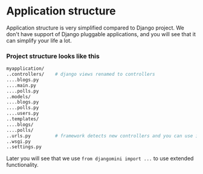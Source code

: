 Application structure
==========

Application structure is very simplified compared to Django project.
We don't have support of Django pluggable applications, and you will see that it can simplify your life a lot.

### Project structure looks like this

```sh
myapplication/
..controllers/    # django views renamed to controllers
....blogs.py
....main.py
....polls.py
..models/
....blogs.py
....polls.py
....users.py
..templates/
....blogs/
....polls/
..urls.py         # framework detects new controllers and you can use it without defining new url pattern
..wsgi.py
..settings.py
```

Later you will see that we use `from djangomini import ...` to use extended functionality.
